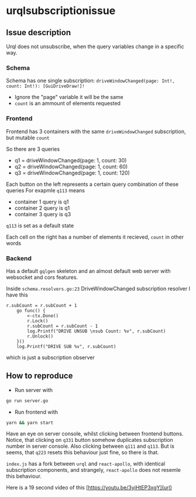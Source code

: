# urqlsubscriptionissue
## Issue description 
Urql does not unsubscribe, when the query variables change in a specific way.

### Schema 
Schema has one single subscription: ``` driveWindowChanged(page: Int!, count: Int!): [GuiDriveDraw!]! ``` 
 - Ignore the "page" variable it will be the same  
 - `count` is an ammount of elements requested

### Frontend

Frontend has 3 containers with the same `driveWindowChanged` subscription, but mutable `count`

So there are 3 queries
- q1 = driveWindowChanged(page: 1, count: 30) 
- q2 = driveWindowChanged(page: 1, count: 60) 
- q3 = driveWindowChanged(page: 1, count: 120) 

Each button on the left represents a certain query combination of these queries 
For exapmle `q113` means 
- container 1 query is q1
- container 2 query is q1
- container 3 query is q3

`q113` is set as a default state

Each cell on the right has a number of elements it recieved, `count` in other words
### Backend

Has a default `gqlgen` skeleton and an almost default web server with websocket and cors features.

Inside `schema.resolvers.go:23` DriveWindowChanged subscription resolver I have this 
```
r.subCount = r.subCount + 1
	go func() {
		<-ctx.Done()
		r.Lock()
		r.subCount = r.subCount - 1
		log.Printf("DRIVE UNSUB \nsub Count: %v", r.subCount)
		r.Unlock()
	}()
	log.Printf("DRIVE SUB %v", r.subCount)
```
which is just a subscription observer

## How to reproduce

- Run server with 
```bash 
go run server.go
```

- Run frontend with 

```bash
yarn && yarn start
```

Have an eye on server console, whilst clicking between frontend buttons.
Notice, that clicking on `q331` button somehow duplicates subscription number in server console.
Also clicking between `q111` and `q113`.
But is seems, that `q223` resets this behaviour just fine, so there is that.

`index.js` has a fork between `urql` and `react-apollo`, with identical subscription components, and strangely, `react-apollo` does not resemle this behaviour.

Here is a 19 second video of this
[https://youtu.be/3yjHtEP3xgY](url)
